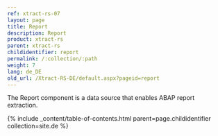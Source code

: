 ```yaml
---
ref: xtract-rs-07
layout: page
title: Report
description: Report
product: xtract-rs
parent: xtract-rs
childidentifier: report
permalink: /:collection/:path
weight: 7
lang: de_DE
old_url: /Xtract-RS-DE/default.aspx?pageid=report
---
```


The Report component is a data source that enables ABAP report extraction.

{% include _content/table-of-contents.html parent=page.childidentifier collection=site.de %}